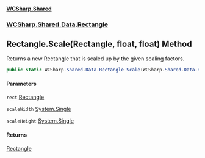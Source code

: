 #### [WCSharp.Shared](README.md 'README')
### [WCSharp.Shared.Data](WCSharp.Shared.Data.md 'WCSharp.Shared.Data').[Rectangle](WCSharp.Shared.Data.Rectangle.md 'WCSharp.Shared.Data.Rectangle')

## Rectangle.Scale(Rectangle, float, float) Method

Returns a new Rectangle that is scaled up by the given scaling factors.

```csharp
public static WCSharp.Shared.Data.Rectangle Scale(WCSharp.Shared.Data.Rectangle rect, float scaleWidth, float scaleHeight);
```
#### Parameters

<a name='WCSharp.Shared.Data.Rectangle.Scale(WCSharp.Shared.Data.Rectangle,float,float).rect'></a>

`rect` [Rectangle](WCSharp.Shared.Data.Rectangle.md 'WCSharp.Shared.Data.Rectangle')

<a name='WCSharp.Shared.Data.Rectangle.Scale(WCSharp.Shared.Data.Rectangle,float,float).scaleWidth'></a>

`scaleWidth` [System.Single](https://docs.microsoft.com/en-us/dotnet/api/System.Single 'System.Single')

<a name='WCSharp.Shared.Data.Rectangle.Scale(WCSharp.Shared.Data.Rectangle,float,float).scaleHeight'></a>

`scaleHeight` [System.Single](https://docs.microsoft.com/en-us/dotnet/api/System.Single 'System.Single')

#### Returns
[Rectangle](WCSharp.Shared.Data.Rectangle.md 'WCSharp.Shared.Data.Rectangle')